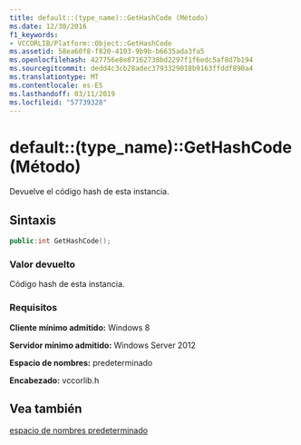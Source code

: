 ```yaml
---
title: default::(type_name)::GetHashCode (Método)
ms.date: 12/30/2016
f1_keywords:
- VCCORLIB/Platform::Object::GetHashCode
ms.assetid: 58ea60f8-f820-4103-9b9b-b6635ada3fa5
ms.openlocfilehash: 427756e8e87162738bd2297f1f6edc5af8d7b194
ms.sourcegitcommit: dedd4c3cb28adec3793329018b9163ffddf890a4
ms.translationtype: MT
ms.contentlocale: es-ES
ms.lasthandoff: 03/11/2019
ms.locfileid: "57739328"
---
```

# <a name="defaulttypenamegethashcode-method"></a>default::(type_name)::GetHashCode (Método)

Devuelve el código hash de esta instancia.

## <a name="syntax"></a>Sintaxis

```cpp
public:int GetHashCode();
```

### <a name="return-value"></a>Valor devuelto

Código hash de esta instancia.

### <a name="requirements"></a>Requisitos

**Cliente mínimo admitido:** Windows 8

**Servidor mínimo admitido:** Windows Server 2012

**Espacio de nombres:** predeterminado

**Encabezado:** vccorlib.h

## <a name="see-also"></a>Vea también

[espacio de nombres predeterminado](../cppcx/default-namespace.md)
